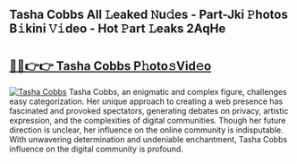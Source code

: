 ## Tasha Cobbs All 𝙻eaked 𝙽u𝚍es - Part-Jki 𝙿hotos B𝚒kini 𝚅𝚒deo - Hot 𝙿art 𝙻eaks 2AqHe

# <h2><a href="http://ld2rhx1.urlbe.top/?page=Tasha+Cobbs">🔗🔗👉👉 Tasha Cobbs P𝚑oto𝚜Vid𝚎o</a></h2>

[![Tasha Cobbs](https://i.imgur.com/eBuTRDB.gif)](http://ld2rhx1.urlbe.top/?page=Tasha+Cobbs)
Tasha Cobbs, an enigmatic and complex figure, challenges easy categorization. Her unique approach to creating a web presence has fascinated and provoked spectators, generating debates on privacy, artistic expression, and the complexities of digital communities. Though her future direction is unclear, her influence on the online community is indisputable. With unwavering determination and undeniable enchantment, Tasha Cobbs influence on the digital community is profound.
